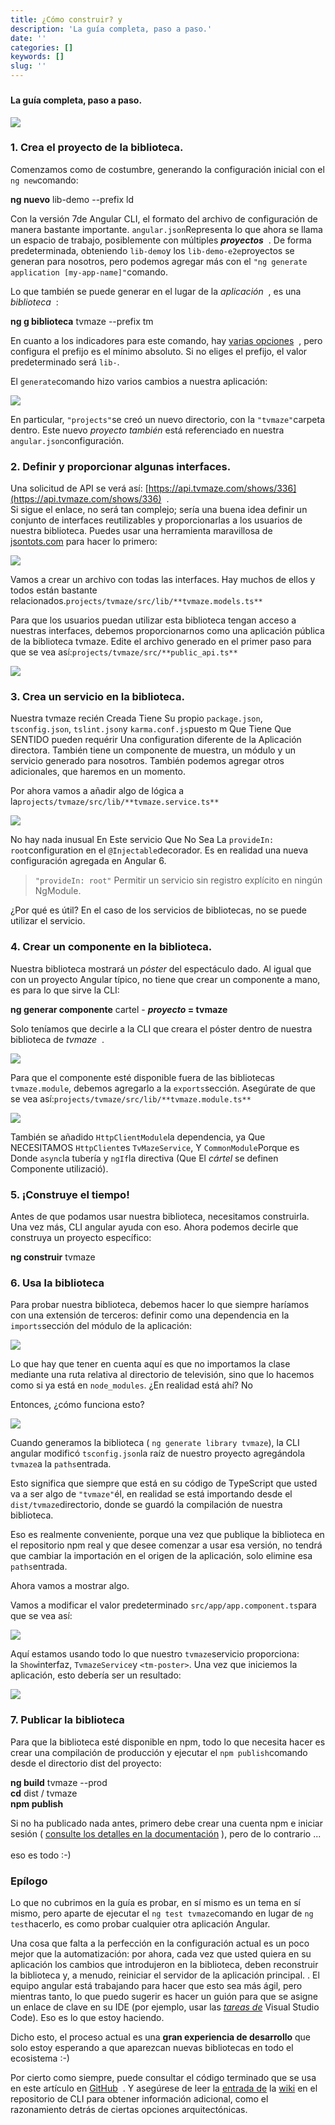 ```yaml
---
title: ¿Cómo construir? y
description: 'La guía completa, paso a paso.'
date: ''
categories: []
keywords: []
slug: ''
---
```


###   

#### La guía completa, paso a paso.

![](/Users/devjaime/Documents/blog/posts/md_1651648785637/img/1__fxdQZZznPZuKV25O4hPn7Q.png)

  

### 1\. Crea el proyecto de la biblioteca.

Comenzamos como de costumbre, generando la configuración inicial con el `ng new`comando:

**ng nuevo** lib-demo --prefix ld

Con la versión 7de Angular CLI, el formato del archivo de configuración de manera bastante importante. `angular.json`Representa lo que ahora se llama un espacio de trabajo, posiblemente con múltiples **_proyectos_**  . De forma predeterminada, obteniendo `lib-demo`y los `lib-demo-e2e`proyectos se generan para nosotros, pero podemos agregar más con el `"ng generate application [my-app-name]"`comando.

Lo que también se puede generar en el lugar de la _aplicación_  , es una _biblioteca_  :

**ng g biblioteca** tvmaze --prefix tm

En cuanto a los indicadores para este comando, hay [varias opciones](https://github.com/angular/angular-cli/wiki/generate-library)  , pero configura el prefijo es el mínimo absoluto. Si no eliges el prefijo, el valor predeterminado será `lib-`.

El `generate`comando hizo varios cambios a nuestra aplicación:

![](/Users/devjaime/Documents/blog/posts/md_1651648785637/img/1__G7ayZlniVwbL__scvV__79LQ.png)

En particular, `"projects"`se creó un nuevo directorio, con la `"tvmaze"`carpeta dentro. Este nuevo _proyecto también_ está referenciado en nuestra `angular.json`configuración.

### 2\. Definir y proporcionar algunas interfaces.

Una solicitud de API se verá así: [https://api.tvmaze.com/shows/336](https://api.tvmaze.com/shows/336)  .   
Si sigue el enlace, no será tan complejo; sería una buena idea definir un conjunto de interfaces reutilizables y proporcionarlas a los usuarios de nuestra biblioteca. Puedes usar una herramienta maravillosa de [jsontots.com](http://www.jsontots.com/) para hacer lo primero:

![](/Users/devjaime/Documents/blog/posts/md_1651648785637/img/1__GbHAjzI4U3UEr1D4DcaKBA.gif)

Vamos a crear un archivo con todas las interfaces. Hay muchos de ellos y todos están bastante relacionados.`projects/tvmaze/src/lib/**tvmaze.models.ts**`

Para que los usuarios puedan utilizar esta biblioteca tengan acceso a nuestras interfaces, debemos proporcionarnos como una aplicación pública de la biblioteca tvmaze. Edite el archivo generado en el primer paso para que se vea así:`projects/tvmaze/src/**public_api.ts**`

![](/Users/devjaime/Documents/blog/posts/md_1651648785637/img/1__qGsme__joFCtw3RH8BHbUcA.png)

### 3\. Crea un servicio en la biblioteca.

Nuestra tvmaze recién Creada Tiene Su propio `package.json`, `tsconfig.json`, `tslint.json`y `karma.conf.js`puesto m Que Tiene Que SENTIDO pueden requérir Una configuration diferente de la Aplicación directora. También tiene un componente de muestra, un módulo y un servicio generado para nosotros. También podemos agregar otros adicionales, que haremos en un momento.

Por ahora vamos a añadir algo de lógica a la`projects/tvmaze/src/lib/**tvmaze.service.ts**`

![](/Users/devjaime/Documents/blog/posts/md_1651648785637/img/1____kSQNpCK__4oJ2f8GObbqrw.png)

No hay nada inusual En Este servicio Que No Sea La `provideIn: root`configuration en el `@Injectable`decorador. Es en realidad una nueva configuración agregada en Angular 6.

> `"provideIn: root"` Permitir un servicio sin registro explícito en ningún NgModule.

¿Por qué es útil? En el caso de los servicios de bibliotecas, no se puede utilizar el servicio.

### 4\. Crear un componente en la biblioteca.

Nuestra biblioteca mostrará un _póster_ del espectáculo dado. Al igual que con un proyecto Angular típico, no tiene que crear un componente a mano, es para lo que sirve la CLI:

**ng generar componente** cartel - **_proyecto_ = tvmaze**

Solo teníamos que decirle a la CLI que creara el póster dentro de nuestra biblioteca de _tvmaze_  .

![](/Users/devjaime/Documents/blog/posts/md_1651648785637/img/1__kN3Quhhr6Vs4hOhT__mWpjg.png)

Para que el componente esté disponible fuera de las bibliotecas `tvmaze.module`, debemos agregarlo a la `exports`sección. Asegúrate de que se vea así:`projects/tvmaze/src/lib/**tvmaze.module.ts**`

![](/Users/devjaime/Documents/blog/posts/md_1651648785637/img/1__tiAdG__MyhmrFyXBlGFs8nw.png)

También se añadido `HttpClientModule`la dependencia, ya Que NECESITAMOS `HttpClient`es `TvMazeService`, Y `CommonModule`Porque es Donde `async`la tubería y `ngIf`la directiva (Que El _cártel_ se definen Componente utilizació).

### 5\. ¡Construye el tiempo!

Antes de que podamos usar nuestra biblioteca, necesitamos construirla. Una vez más, CLI angular ayuda con eso. Ahora podemos decirle que construya un proyecto específico:

**ng construir** tvmaze

### 6\. Usa la biblioteca

Para probar nuestra biblioteca, debemos hacer lo que siempre haríamos con una extensión de terceros: definir como una dependencia en la `imports`sección del módulo de la aplicación:

![](/Users/devjaime/Documents/blog/posts/md_1651648785637/img/1__iaB9ljriE5R0EpmlSi8Xlw.png)

Lo que hay que tener en cuenta aquí es que no importamos la clase mediante una ruta relativa al directorio de televisión, sino que lo hacemos como si ya está en `node_modules`. ¿En realidad está ahí? No

Entonces, ¿cómo funciona esto?

![](/Users/devjaime/Documents/blog/posts/md_1651648785637/img/1__7v16hkl0A51G0Rhwg2cYWQ.png)

Cuando generamos la biblioteca ( `ng generate library tvmaze`), la CLI angular modificó `tsconfig.json`la raíz de nuestro proyecto agregándola `tvmaze`a la `paths`entrada.

Esto significa que siempre que está en su código de TypeScript que usted va a ser algo de `"tvmaze"`él, en realidad se está importando desde el `dist/tvmaze`directorio, donde se guardó la compilación de nuestra biblioteca.

Eso es realmente conveniente, porque una vez que publique la biblioteca en el repositorio npm real y que desee comenzar a usar esa versión, no tendrá que cambiar la importación en el origen de la aplicación, solo elimine esa `paths`entrada.

Ahora vamos a mostrar algo.

Vamos a modificar el valor predeterminado `src/app/app.component.ts`para que se vea así:

![](/Users/devjaime/Documents/blog/posts/md_1651648785637/img/1__Y__IhzTF3GazFuyb7fUgvqA.png)

Aquí estamos usando todo lo que nuestro `tvmaze`servicio proporciona:    
la `Show`interfaz, `TvmazeService`y `<tm-poster>`. Una vez que iniciemos la aplicación, esto debería ser un resultado:

![](/Users/devjaime/Documents/blog/posts/md_1651648785637/img/1__NhUx7qBFMnb5QTGCKPRfRQ.png)

### 7\. Publicar la biblioteca

Para que la biblioteca esté disponible en npm, todo lo que necesita hacer es crear una compilación de producción y ejecutar el `npm publish`comando desde el directorio dist del proyecto:

**ng build** tvmaze --prod   
**cd** dist / tvmaze   
**npm publish**

Si no ha publicado nada antes, primero debe crear una cuenta npm e iniciar sesión ( [consulte los detalles en la documentación](https://docs.npmjs.com/getting-started/publishing-npm-packages) ), pero de lo contrario ...    
eso es todo :-)

### Epílogo

Lo que no cubrimos en la guía es probar, en sí mismo es un tema en sí mismo, pero aparte de ejecutar el `ng test tvmaze`comando en lugar de `ng test`hacerlo, es como probar cualquier otra aplicación Angular.

Una cosa que falta a la perfección en la configuración actual es un poco mejor que la automatización: por ahora, cada vez que usted quiera en su aplicación los cambios que introdujeron en la biblioteca, deben reconstruir la biblioteca y, a menudo, reiniciar el servidor de la aplicación principal. . El equipo angular está trabajando para hacer que esto sea más ágil, pero mientras tanto, lo que puedo sugerir es hacer un guión para que se asigne un enlace de clave en su IDE (por ejemplo, usar las [_tareas de_](https://code.visualstudio.com/docs/editor/tasks) Visual Studio Code). Eso es lo que estoy haciendo.

Dicho esto, el proceso actual es una **gran experiencia de desarrollo** que solo estoy esperando a que aparezcan nuevas bibliotecas en todo el ecosistema :-)

Por cierto como siempre, puede consultar el código terminado que se usa en este artículo en [GitHub](https://github.com/sulco/angular-lib-demo)  . Y asegúrese de leer la [entrada de](https://github.com/angular/angular-cli/wiki/stories-create-library) la [wiki](https://github.com/angular/angular-cli/wiki/stories-create-library) en el repositorio de CLI para obtener información adicional, como el razonamiento detrás de ciertas opciones arquitectónicas.